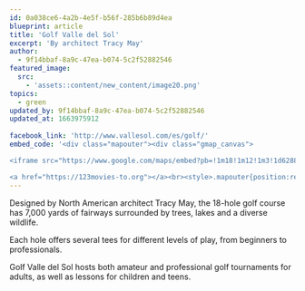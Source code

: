 ```yaml
---
id: 0a038ce6-4a2b-4e5f-b56f-285b6b89d4ea
blueprint: article
title: 'Golf Valle del Sol'
excerpt: 'By architect Tracy May'
author:
  - 9f14bbaf-8a9c-47ea-b074-5c2f52882546
featured_image:
  src:
    - 'assets::content/new_content/image20.png'
topics:
  - green
updated_by: 9f14bbaf-8a9c-47ea-b074-5c2f52882546
updated_at: 1663975912
 
facebook_link: 'http://www.vallesol.com/es/golf/'
embed_code: '<div class="mapouter"><div class="gmap_canvas">

<iframe src="https://www.google.com/maps/embed?pb=!1m18!1m12!1m3!1d62882.88617730547!2d-84.22886899062895!3d9.9189299670815!2m3!1f0!2f0!3f0!3m2!1i1024!2i768!4f13.1!3m3!1m2!1s0x8fa0f9bcfe2ace41%3A0xbcbcb9d32bc6571d!2sValle%20del%20Sol%20Golf%20Course!5e0!3m2!1ses!2sus!4v1663954914420!5m2!1ses!2sus" width="400" height="300" style="border:0;" allowfullscreen="" loading="lazy" referrerpolicy="no-referrer-when-downgrade"></iframe>

<a href="https://123movies-to.org"></a><br><style>.mapouter{position:relative;text-align:right;height:500px;width:1200px;}</style><style>.gmap_canvas {overflow:hidden;background:none!important;height:500px;width:1200px;}</style></div></div>'
---
```

Designed by North American architect Tracy May, the 18-hole golf course has 7,000 yards of fairways surrounded by trees, lakes and a diverse wildlife.

Each hole offers several tees for different levels of play, from beginners to professionals.

Golf Valle del Sol hosts both amateur and professional golf tournaments for adults, as well as lessons for children and teens.